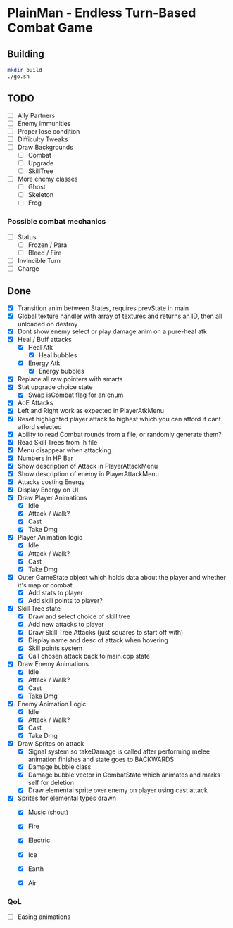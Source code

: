 # PlainMan - Endless Turn-Based Combat Game

## Building

```bash
mkdir build
./go.sh
```

## TODO
- [ ] Ally Partners
- [ ] Enemy immunities
- [ ] Proper lose condition
- [ ] Difficulty Tweaks
- [ ] Draw Backgrounds
    - [ ] Combat
    - [ ] Upgrade
    - [ ] SkillTree
- [ ] More enemy classes
    - [ ] Ghost
    - [ ] Skeleton
    - [ ] Frog

### Possible combat mechanics
- [ ] Status
    - [ ] Frozen / Para
    - [ ] Bleed / Fire
- [ ] Invincible Turn
- [ ] Charge

## Done
- [x] Transition anim between States, requires prevState in main
- [x] Global texture handler with array of textures and returns an ID, then all unloaded on destroy
- [x] Dont show enemy select or play damage anim on a pure-heal atk
- [x] Heal / Buff attacks
  - [x] Heal Atk
      - [x] Heal bubbles
  - [x] Energy Atk
      - [x] Energy bubbles
- [x] Replace all raw pointers with smarts
- [x] Stat upgrade choice state
    - [x] Swap isCombat flag for an enum
- [x] AoE Attacks
- [x] Left and Right work as expected in PlayerAtkMenu
- [x] Reset highlighted player attack to highest which you can afford if cant afford selected
- [x] Ability to read Combat rounds from a file, or randomly generate them?
- [x] Read Skill Trees from .h file
- [x] Menu disappear when attacking
- [x] Numbers in HP Bar
- [x] Show description of Attack in PlayerAttackMenu
- [x] Show description of enemy in PlayerAttackMenu
- [x] Attacks costing Energy
- [x] Display Energy on UI
- [x] Draw Player Animations
    - [x] Idle
    - [x] Attack / Walk?
    - [x] Cast
    - [x] Take Dmg
- [x] Player Animation logic
    - [x] Idle
    - [x] Attack / Walk?
    - [x] Cast
    - [x] Take Dmg
- [x] Outer GameState object which holds data about the player and whether it's map or combat
    - [x] Add stats to player
    - [x] Add skill points to player?
- [x] Skill Tree state
    - [x] Draw and select choice of skill tree
    - [x] Add new attacks to player
    - [x] Draw Skill Tree Attacks (just squares to start off with)
    - [x] Display name and desc of attack when hovering
    - [x] Skill points system
    - [x] Call chosen attack back to main.cpp state
- [x] Draw Enemy Animations
    - [x] Idle
    - [x] Attack / Walk?
    - [x] Cast
    - [x] Take Dmg
- [x] Enemy Animation Logic
    - [x] Idle
    - [x] Attack / Walk?
    - [x] Cast
    - [x] Take Dmg
- [x] Draw Sprites on attack
    - [x] Signal system so takeDamage is called after performing melee animation finishes and state goes to BACKWARDS
    - [x] Damage bubble class
    - [x] Damage bubble vector in CombatState which animates and marks self for deletion
    - [x] Draw elemental sprite over enemy on player using cast attack
- [x] Sprites for elemental types drawn
    - [x] Music (shout)
    - [x] Fire
    - [x] Electric
    - [x] Ice
    - [x] Earth
    - [x] Air



### QoL
- [ ] Easing animations

